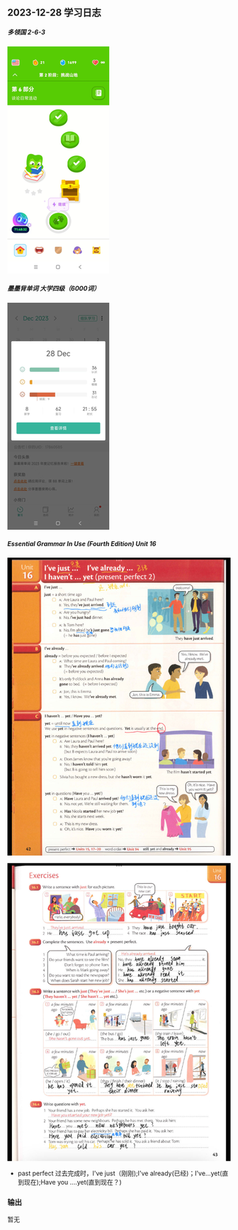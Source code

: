## 2023-12-28 学习日志

##### 多领国 2-6-3

<img src="../../2023/img/image-20231228223319070.png" alt="image-20231228223319070" style="zoom:50%;" />

##### 墨墨背单词 大学四级（6000词）

<img src="../../2023/img/image-20231228223343416.png" alt="image-20231228223343416" style="zoom:50%;" />

##### Essential Grammar In Use (Fourth Edition)  Unit 16

![image-20231228223404086](../../2023/img/image-20231228223404086.png)

![image-20231228223415924](../../2023/img/image-20231228223415924.png)

- past perfect 过去完成时，I've just（刚刚);I've already(已经)；I've...yet(直到现在);Have you ....yet(直到现在？)

### 输出

暂无

